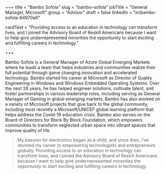 +++
title = "Bambo Sofola"
slug = "bambo-sofola"
jobTitle = "General Manager, Microsoft"
group = "Advisor"
draft = false
linkedIn = "in/bambo-sofola-64970a6"

cardText = "Providing access to an education in technology can transform lives, and I joined the Advisory Board of Reskill Americans because I want to help give underrepresented minorities the opportunity to start exciting and fulfilling careers in technology."

+++

Bambo Sofola is a General Manager of Azure Global Emerging Markets where he leads a team that helps industries and communities realize their full potential through game changing innovation and accelerated technology. Bambo started his career at Microsoft as Director of Quality Engineering in Windows and Windows Embedded Operating Systems. Over the next 28 years, he has helped engineer solutions, cultivate talent, and foster partnerships in various leadership roles, including serving as General Manager of Gaming in global emerging markets. Bambo has also worked on a variety of Microsoft projects that give back to the global community, including most recently a Microsoft/UNICEF global learning platform that helps address the Covid-19 education crisis. Bambo also serves on the Board of Directors for Block By Block Foundation, which empowers communities to transform neglected urban space into vibrant spaces that improve quality of life.

> My passion for electronics began as a child, and since then, I’ve devoted my career to empowering technologists and entrepreneurs globally. Providing access to an education in technology can transform lives, and I joined the Advisory Board of Reskill Americans because I want to help give underrepresented minorities the opportunity to start exciting and fulfilling careers in technology.

